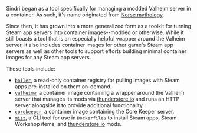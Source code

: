 Sindri began as a tool specifically for managing a modded Valheim server in a container. As such, it's name originated from [Norse mythology](https://en.wikipedia.org/wiki/Sindri_(mythology)).

Since then, it has grown into a more generalized form as a toolkit for turning Steam app servers into container images--modded or otherwise. While it still boasts a tool that is an especially helpful wrapper around the Valheim server, it also includes container images for other game's Steam app servers as well as other tools to support efforts building minimal container images for any Steam app servers.

These tools include:

- [`boiler`](boiler.md), a read-only container registry for pulling images with Steam apps pre-installed on them on-demand.
- [`valheimw`](valheim.md), a container image containing a wrapper around the Valheim server that manages its mods via [thunderstore.io](https://valheim.thunderstore.io/) and runs an HTTP server alongside it to provide additional functionality.
- [`corekeeper`](corekeeper.md), a container image containing the Core Keeper server.
- [`mist`](mist.md), a CLI tool for use in `Dockerfile`s to install Steam apps, Steam Workshop items, and [thunderstore.io](https://thunderstore.io/) mods.
